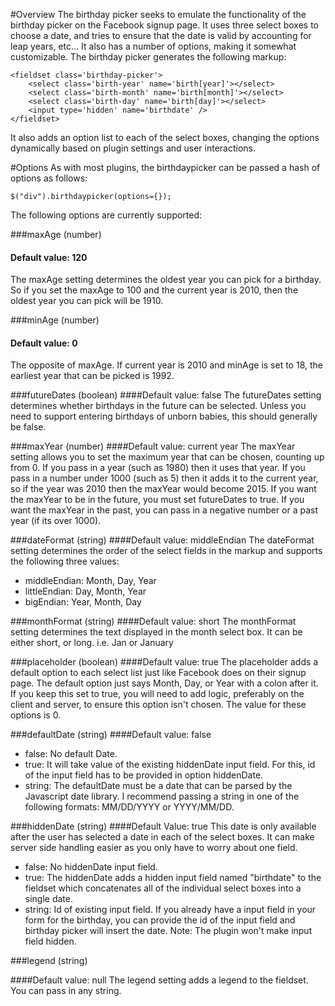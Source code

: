 #Overview
The birthday picker seeks to emulate the functionality of the birthday picker on the Facebook signup page. It uses three select boxes to choose a date, and tries to ensure that the date is valid by accounting for leap years, etc... It also has a number of options, making it somewhat customizable. The birthday picker generates the following markup:

    <fieldset class='birthday-picker'>
        <select class='birth-year' name='birth[year]'></select>
        <select class='birth-month' name='birth[month]'></select>
        <select class='birth-day' name='birth[day]'></select>
        <input type='hidden' name='birthdate' />
    </fieldset>

It also adds an option list to each of the select boxes, changing the options dynamically based on plugin settings and user interactions.

#Options
As with most plugins, the birthdaypicker can be passed a hash of options as follows:

    $("div").birthdaypicker(options={});

The following options are currently supported:

###maxAge (number)
#### Default value: 120 ####
The maxAge setting determines the oldest year you can pick for a birthday. So if you set the maxAge to 100 and the current year is 2010, then the oldest year you can pick will be 1910.

###minAge (number)
#### Default value: 0 ####
The opposite of maxAge. If current year is 2010 and minAge is set to 18, the earliest year that can be picked is 1992.

###futureDates (boolean)
####Default value: false
The futureDates setting determines whether birthdays in the future can be selected. Unless you need to support entering birthdays of unborn babies, this should generally be false.

###maxYear (number)
####Default value: current year
The maxYear setting allows you to set the maximum year that can be chosen, counting up from 0. If you pass in a year (such as 1980) then it uses that year. If you pass in a number under 1000 (such as 5) then it adds it to the current year, so if the year was 2010 then the maxYear would become 2015. If you want the maxYear to be in the future, you must set futureDates to true. If you want the maxYear in the past, you can pass in a negative number or a past year (if its over 1000).

###dateFormat (string)
####Default value: middleEndian
The dateFormat setting determines the order of the select fields in the markup and supports the following three values:

* middleEndian: Month, Day, Year
* littleEndian: Day, Month, Year
* bigEndian: Year, Month, Day

###monthFormat (string)
####Default value: short
The monthFormat setting determines the text displayed in the month select box. It can be either short, or long. i.e. Jan or January

###placeholder (boolean)
####Default value: true
The placeholder adds a default option to each select list just like Facebook does on their signup page. The default option just says Month, Day, or Year with a colon after it. If you keep this set to true, you will need to add logic, preferably on the client and server, to ensure this option isn't chosen. The value for these options is 0.

###defaultDate (string)
####Default value: false

* false: No default Date.
* true: It will take value of the existing hiddenDate input field. For this, id of the input field has to be provided in option hiddenDate.
* string: The defaultDate must be a date that can be parsed by the Javascript date library. I recommend passing a string in one of the following formats: MM/DD/YYYY or YYYY/MM/DD.

###hiddenDate (string)
####Default Value: true
This date is only available after the user has selected a date in each of the select boxes. It can make server side handling easier as you only have to worry about one field.

* false: No hiddenDate input field.
* true: The hiddenDate adds a hidden input field named "birthdate" to the fieldset which concatenates all of the individual select boxes into a single date. 
* string: Id of existing input field. If you already have a input field in your form for the birthday, you can provide the id of the input field and birthday picker will insert the date. Note: The plugin won't make input field hidden.

###legend (string)

####Default value: null
The legend setting adds a legend to the fieldset. You can pass in any string.